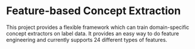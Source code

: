 # Feature-based Concept Extraction

This project provides a flexible framework which can train domain-specific concept extractors on label data. It provides an easy way to do feature engineering and currently supports 24 different types of features.